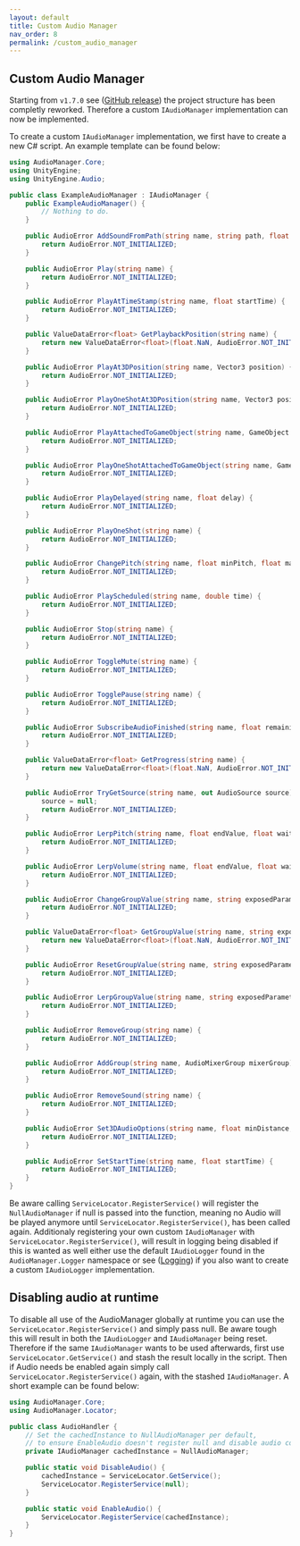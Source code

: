 ```yaml
---
layout: default
title: Custom Audio Manager
nav_order: 8
permalink: /custom_audio_manager
---
```


## Custom Audio Manager

Starting from ```v1.7.0``` see ([GitHub release](https://github.com/MathewHDYT/Unity-Audio-Manager-UAM/releases/)) the project structure has been completly reworked. Therefore a custom ```IAudioManager``` implementation can now be implemented.

To create a custom ```IAudioManager``` implementation, we first have to create a new C# script. An example template can be found below:

```csharp
using AudioManager.Core;
using UnityEngine;
using UnityEngine.Audio;

public class ExampleAudioManager : IAudioManager {
    public ExampleAudioManager() {
        // Nothing to do.
    }

    public AudioError AddSoundFromPath(string name, string path, float volume, float pitch, bool loop, AudioSource source, AudioMixerGroup mixerGroup) {
        return AudioError.NOT_INITIALIZED;
    }

    public AudioError Play(string name) {
        return AudioError.NOT_INITIALIZED;
    }

    public AudioError PlayAtTimeStamp(string name, float startTime) {
        return AudioError.NOT_INITIALIZED;
    }

    public ValueDataError<float> GetPlaybackPosition(string name) {
        return new ValueDataError<float>(float.NaN, AudioError.NOT_INITIALIZED);
    }

    public AudioError PlayAt3DPosition(string name, Vector3 position) {
        return AudioError.NOT_INITIALIZED;
    }

    public AudioError PlayOneShotAt3DPosition(string name, Vector3 position) {
        return AudioError.NOT_INITIALIZED;
    }

    public AudioError PlayAttachedToGameObject(string name, GameObject gameObject) {
        return AudioError.NOT_INITIALIZED;
    }

    public AudioError PlayOneShotAttachedToGameObject(string name, GameObject gameObject) {
        return AudioError.NOT_INITIALIZED;
    }

    public AudioError PlayDelayed(string name, float delay) {
        return AudioError.NOT_INITIALIZED;
    }

    public AudioError PlayOneShot(string name) {
        return AudioError.NOT_INITIALIZED;
    }

    public AudioError ChangePitch(string name, float minPitch, float maxPitch) {
        return AudioError.NOT_INITIALIZED;
    }

    public AudioError PlayScheduled(string name, double time) {
        return AudioError.NOT_INITIALIZED;
    }

    public AudioError Stop(string name) {
        return AudioError.NOT_INITIALIZED;
    }

    public AudioError ToggleMute(string name) {
        return AudioError.NOT_INITIALIZED;
    }

    public AudioError TogglePause(string name) {
        return AudioError.NOT_INITIALIZED;
    }

    public AudioError SubscribeAudioFinished(string name, float remainingTime, AudioFinishedCallback callback) {
        return AudioError.NOT_INITIALIZED;
    }

    public ValueDataError<float> GetProgress(string name) {
        return new ValueDataError<float>(float.NaN, AudioError.NOT_INITIALIZED);
    }

    public AudioError TryGetSource(string name, out AudioSource source) {
        source = null;
        return AudioError.NOT_INITIALIZED;
    }

    public AudioError LerpPitch(string name, float endValue, float waitTime, int granularity) {
        return AudioError.NOT_INITIALIZED;
    }

    public AudioError LerpVolume(string name, float endValue, float waitTime, int granularity) {
        return AudioError.NOT_INITIALIZED;
    }

    public AudioError ChangeGroupValue(string name, string exposedParameterName, float newValue) {
        return AudioError.NOT_INITIALIZED;
    }

    public ValueDataError<float> GetGroupValue(string name, string exposedParameterName) {
        return new ValueDataError<float>(float.NaN, AudioError.NOT_INITIALIZED);
    }

    public AudioError ResetGroupValue(string name, string exposedParameterName) {
        return AudioError.NOT_INITIALIZED;
    }

    public AudioError LerpGroupValue(string name, string exposedParameterName, float endValue, float waitTime, int granularity) {
        return AudioError.NOT_INITIALIZED;
    }

    public AudioError RemoveGroup(string name) {
        return AudioError.NOT_INITIALIZED;
    }

    public AudioError AddGroup(string name, AudioMixerGroup mixerGroup) {
        return AudioError.NOT_INITIALIZED;
    }

    public AudioError RemoveSound(string name) {
        return AudioError.NOT_INITIALIZED;
    }

    public AudioError Set3DAudioOptions(string name, float minDistance, float maxDistance, float spatialBlend, float spread, float dopplerLevel, AudioRolloffMode rolloffMode) {
        return AudioError.NOT_INITIALIZED;
    }

    public AudioError SetStartTime(string name, float startTime) {
        return AudioError.NOT_INITIALIZED;
    }
}
```

Be aware calling ```ServiceLocator.RegisterService()``` will register the ```NullAudioManager``` if null is passed into the function, meaning no Audio will be played anymore until ```ServiceLocator.RegisterService()```, has been called again.
Additionaly registering your own custom ```IAudioManager``` with ```ServiceLocator.RegisterService()```, will result in logging being disabled if this is wanted as well either use the default ```IAudioLogger``` found in the ```AudioManager.Logger``` namespace or see ([Logging](https://mathewhdyt.github.io/Unity-Audio-Manager/logging)) if you also want to create a custom ```IAudioLogger``` implementation.

## Disabling audio at runtime

To disable all use of the AudioManager globally at runtime you can use the ```ServiceLocator.RegisterService()``` and simply pass null. Be aware tough this will result in both the ```IAudioLogger``` and ```IAudioManager```  being reset.
Therefore if the same ```IAudioManager``` wants to be used afterwards, first use ```ServiceLocator.GetService()``` and stash the result locally in the script. Then if Audio needs be enabled again simply call ```ServiceLocator.RegisterService()``` again, with the stashed ```IAudioManager```.
A short example can be found below:

```csharp
using AudioManager.Core;
using AudioManager.Locator;

public class AudioHandler {
    // Set the cachedInstance to NullAudioManager per default,
    // to ensure EnableAudio doesn't register null and disable audio completly.
    private IAudioManager cachedInstance = NullAudioManager;

    public static void DisableAudio() {
        cachedInstance = ServiceLocator.GetService();
        ServiceLocator.RegisterService(null);
    }

    public static void EnableAudio() {
        ServiceLocator.RegisterService(cachedInstance);
    }
}
```

